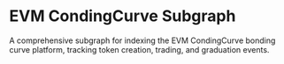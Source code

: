 # EVM CondingCurve Subgraph

A comprehensive subgraph for indexing the EVM CondingCurve bonding curve platform, tracking token creation, trading, and graduation events.
